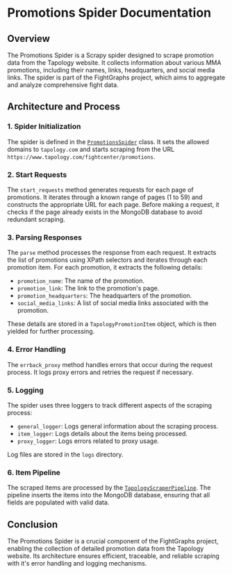 # Promotions Spider Documentation

## Overview

The Promotions Spider is a Scrapy spider designed to scrape promotion data from the Tapology website. It collects information about various MMA promotions, including their names, links, headquarters, and social media links. The spider is part of the FightGraphs project, which aims to aggregate and analyze comprehensive fight data.

## Architecture and Process

### 1. Spider Initialization

The spider is defined in the [`PromotionsSpider`](src/tapology_scraper/tapology_scraper/spiders/promotions.py) class. It sets the allowed domains to `tapology.com` and starts scraping from the URL `https://www.tapology.com/fightcenter/promotions`.

### 2. Start Requests

The `start_requests` method generates requests for each page of promotions. It iterates through a known range of pages (1 to 59) and constructs the appropriate URL for each page. Before making a request, it checks if the page already exists in the MongoDB database to avoid redundant scraping.

### 3. Parsing Responses

The `parse` method processes the response from each request. It extracts the list of promotions using XPath selectors and iterates through each promotion item. For each promotion, it extracts the following details:
- `promotion_name`: The name of the promotion.
- `promotion_link`: The link to the promotion's page.
- `promotion_headquarters`: The headquarters of the promotion.
- `social_media_links`: A list of social media links associated with the promotion.

These details are stored in a `TapologyPromotionItem` object, which is then yielded for further processing.

### 4. Error Handling

The `errback_proxy` method handles errors that occur during the request process. It logs proxy errors and retries the request if necessary.

### 5. Logging

The spider uses three loggers to track different aspects of the scraping process:
- `general_logger`: Logs general information about the scraping process.
- `item_logger`: Logs details about the items being processed.
- `proxy_logger`: Logs errors related to proxy usage.

Log files are stored in the `logs` directory.

### 6. Item Pipeline

The scraped items are processed by the [`TapologyScraperPipeline`](src/tapology_scraper/tapology_scraper/pipelines.py). The pipeline inserts the items into the MongoDB database, ensuring that all fields are populated with valid data.

## Conclusion

The Promotions Spider is a crucial component of the FightGraphs project, enabling the collection of detailed promotion data from the Tapology website. Its architecture ensures efficient, traceable, and reliable scraping with it's error handling and logging mechanisms.